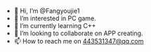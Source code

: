 - 👋 Hi, I’m @Fangyoujie1
- 👀 I’m interested in PC game.
- 🌱 I’m currently learning C++
- 💞️ I’m looking to collaborate on APP creating.
- 📫 How to reach me on 443531347@qq.com

<!---
Fangyoujie1/Fangyoujie1 is a ✨ special ✨ repository because its `README.md` (this file) appears on your GitHub profile.
You can click the Preview link to take a look at your changes.
--->
